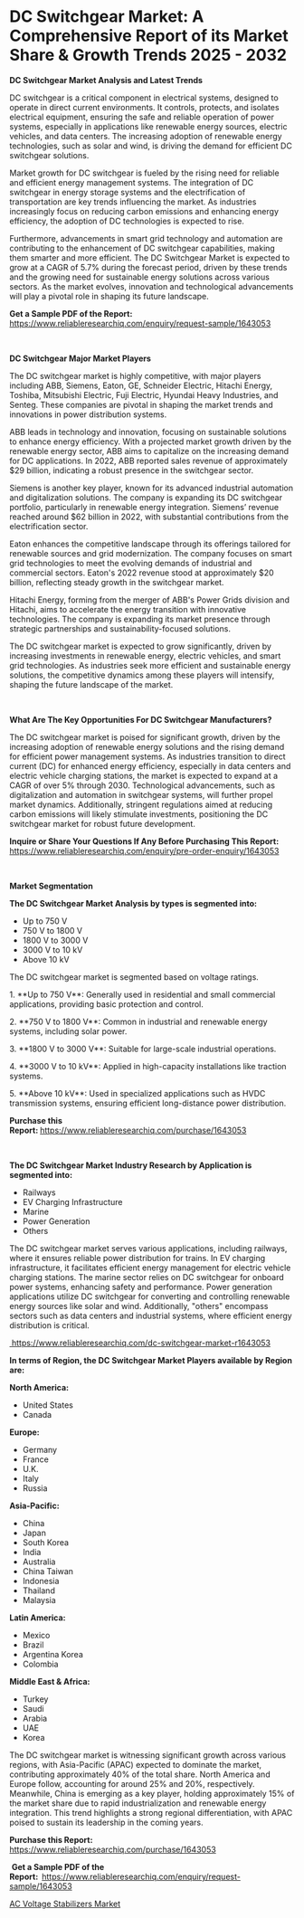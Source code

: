 <p><h1>DC Switchgear Market: A Comprehensive Report of its Market Share & Growth Trends 2025 - 2032</h1></p><p><strong>DC Switchgear Market Analysis and Latest Trends</strong></p>
<p><p>DC switchgear is a critical component in electrical systems, designed to operate in direct current environments. It controls, protects, and isolates electrical equipment, ensuring the safe and reliable operation of power systems, especially in applications like renewable energy sources, electric vehicles, and data centers. The increasing adoption of renewable energy technologies, such as solar and wind, is driving the demand for efficient DC switchgear solutions.</p><p>Market growth for DC switchgear is fueled by the rising need for reliable and efficient energy management systems. The integration of DC switchgear in energy storage systems and the electrification of transportation are key trends influencing the market. As industries increasingly focus on reducing carbon emissions and enhancing energy efficiency, the adoption of DC technologies is expected to rise.</p><p>Furthermore, advancements in smart grid technology and automation are contributing to the enhancement of DC switchgear capabilities, making them smarter and more efficient. The DC Switchgear Market is expected to grow at a CAGR of 5.7% during the forecast period, driven by these trends and the growing need for sustainable energy solutions across various sectors. As the market evolves, innovation and technological advancements will play a pivotal role in shaping its future landscape.</p></p>
<p><strong>Get a Sample PDF of the Report:&nbsp;</strong> <a href="https://www.reliableresearchiq.com/enquiry/request-sample/1643053?utm_campaign=2249&utm_medium=2&utm_source=Github&utm_content=ia&utm_term=13022025&utm_id=dc-switchgear">https://www.reliableresearchiq.com/enquiry/request-sample/1643053</a></p>
<p>&nbsp;</p>
<p><strong>DC Switchgear Major Market Players</strong></p>
<p><p>The DC switchgear market is highly competitive, with major players including ABB, Siemens, Eaton, GE, Schneider Electric, Hitachi Energy, Toshiba, Mitsubishi Electric, Fuji Electric, Hyundai Heavy Industries, and Senteg. These companies are pivotal in shaping the market trends and innovations in power distribution systems.</p><p>ABB leads in technology and innovation, focusing on sustainable solutions to enhance energy efficiency. With a projected market growth driven by the renewable energy sector, ABB aims to capitalize on the increasing demand for DC applications. In 2022, ABB reported sales revenue of approximately $29 billion, indicating a robust presence in the switchgear sector.</p><p>Siemens is another key player, known for its advanced industrial automation and digitalization solutions. The company is expanding its DC switchgear portfolio, particularly in renewable energy integration. Siemens’ revenue reached around $62 billion in 2022, with substantial contributions from the electrification sector.</p><p>Eaton enhances the competitive landscape through its offerings tailored for renewable sources and grid modernization. The company focuses on smart grid technologies to meet the evolving demands of industrial and commercial sectors. Eaton's 2022 revenue stood at approximately $20 billion, reflecting steady growth in the switchgear market.</p><p>Hitachi Energy, forming from the merger of ABB's Power Grids division and Hitachi, aims to accelerate the energy transition with innovative technologies. The company is expanding its market presence through strategic partnerships and sustainability-focused solutions.</p><p>The DC switchgear market is expected to grow significantly, driven by increasing investments in renewable energy, electric vehicles, and smart grid technologies. As industries seek more efficient and sustainable energy solutions, the competitive dynamics among these players will intensify, shaping the future landscape of the market.</p></p>
<p>&nbsp;</p>
<p><strong>What Are The Key Opportunities For DC Switchgear Manufacturers?</strong></p>
<p><p>The DC switchgear market is poised for significant growth, driven by the increasing adoption of renewable energy solutions and the rising demand for efficient power management systems. As industries transition to direct current (DC) for enhanced energy efficiency, especially in data centers and electric vehicle charging stations, the market is expected to expand at a CAGR of over 5% through 2030. Technological advancements, such as digitalization and automation in switchgear systems, will further propel market dynamics. Additionally, stringent regulations aimed at reducing carbon emissions will likely stimulate investments, positioning the DC switchgear market for robust future development.</p></p>
<p><strong>Inquire or Share Your Questions If Any Before Purchasing This Report:</strong> <a href="https://www.reliableresearchiq.com/enquiry/pre-order-enquiry/1643053?utm_campaign=2249&utm_medium=2&utm_source=Github&utm_content=ia&utm_term=13022025&utm_id=dc-switchgear">https://www.reliableresearchiq.com/enquiry/pre-order-enquiry/1643053</a></p>
<p>&nbsp;</p>
<p><strong>Market Segmentation</strong></p>
<p><strong>The DC Switchgear Market Analysis by types is segmented into:</strong></p>
<p><ul><li>Up to 750 V</li><li>750 V to 1800 V</li><li>1800 V to 3000 V</li><li>3000 V to 10 kV</li><li>Above 10 kV</li></ul></p>
<p><p>The DC switchgear market is segmented based on voltage ratings. </p><p>1. **Up to 750 V**: Generally used in residential and small commercial applications, providing basic protection and control. </p><p>2. **750 V to 1800 V**: Common in industrial and renewable energy systems, including solar power. </p><p>3. **1800 V to 3000 V**: Suitable for large-scale industrial operations. </p><p>4. **3000 V to 10 kV**: Applied in high-capacity installations like traction systems. </p><p>5. **Above 10 kV**: Used in specialized applications such as HVDC transmission systems, ensuring efficient long-distance power distribution.</p></p>
<p><strong>Purchase this Report:&nbsp;</strong><a href="https://www.reliableresearchiq.com/purchase/1643053?utm_campaign=2249&utm_medium=2&utm_source=Github&utm_content=ia&utm_term=13022025&utm_id=dc-switchgear">https://www.reliableresearchiq.com/purchase/1643053</a></p>
<p>&nbsp;</p>
<p><strong>The DC Switchgear Market Industry Research by Application is segmented into:</strong></p>
<p><ul><li>Railways</li><li>EV Charging Infrastructure</li><li>Marine</li><li>Power Generation</li><li>Others</li></ul></p>
<p><p>The DC switchgear market serves various applications, including railways, where it ensures reliable power distribution for trains. In EV charging infrastructure, it facilitates efficient energy management for electric vehicle charging stations. The marine sector relies on DC switchgear for onboard power systems, enhancing safety and performance. Power generation applications utilize DC switchgear for converting and controlling renewable energy sources like solar and wind. Additionally, "others" encompass sectors such as data centers and industrial systems, where efficient energy distribution is critical.</p></p>
<p><a href="https://www.reliableresearchiq.com/dc-switchgear-market-r1643053?utm_campaign=2249&utm_medium=2&utm_source=Github&utm_content=ia&utm_term=13022025&utm_id=dc-switchgear">&nbsp;https://www.reliableresearchiq.com/dc-switchgear-market-r1643053</a></p>
<p><strong>In terms of Region, the DC Switchgear Market Players available by Region are:</strong></p>
<p>
    <p> <strong> North America: </strong>
        <ul>
            <li>United States</li>
            <li>Canada</li>
        </ul>
        </p> 
    <p> <strong> Europe: </strong>
        <ul>
            <li>Germany</li>
            <li>France</li>
            <li>U.K.</li>
            <li>Italy</li>
            <li>Russia</li>
        </ul>
        </p> 
    <p> <strong> Asia-Pacific: </strong>
        <ul>
            <li>China</li>
            <li>Japan</li>
            <li>South Korea</li>
            <li>India</li>
            <li>Australia</li>
            <li>China Taiwan</li>
            <li>Indonesia</li>
            <li>Thailand</li>
            <li>Malaysia</li>
        </ul>
        </p> 
    <p> <strong> Latin America: </strong>
        <ul>
            <li>Mexico</li>
            <li>Brazil</li>
            <li>Argentina Korea</li>
            <li>Colombia</li>
        </ul>
        </p> 
    <p> <strong> Middle East & Africa: </strong>
        <ul>
            <li>Turkey</li>
            <li>Saudi</li>
            <li>Arabia</li>
            <li>UAE</li>
            <li>Korea</li>
        </ul>
    </p>
    </p>
<p><p>The DC switchgear market is witnessing significant growth across various regions, with Asia-Pacific (APAC) expected to dominate the market, contributing approximately 40% of the total share. North America and Europe follow, accounting for around 25% and 20%, respectively. Meanwhile, China is emerging as a key player, holding approximately 15% of the market share due to rapid industrialization and renewable energy integration. This trend highlights a strong regional differentiation, with APAC poised to sustain its leadership in the coming years.</p></p>
<p><strong>Purchase this Report: </strong><a href="https://www.reliableresearchiq.com/purchase/1643053?utm_campaign=2249&utm_medium=2&utm_source=Github&utm_content=ia&utm_term=13022025&utm_id=dc-switchgear">https://www.reliableresearchiq.com/purchase/1643053</a></p>
<p>&nbsp;<strong>Get a Sample PDF of the Report:&nbsp;&nbsp;</strong><a href="https://www.reliableresearchiq.com/enquiry/request-sample/1643053?utm_campaign=2249&utm_medium=2&utm_source=Github&utm_content=ia&utm_term=13022025&utm_id=dc-switchgear">https://www.reliableresearchiq.com/enquiry/request-sample/1643053</a></p>
<p><strong></strong></p>
<p><p><a href="https://github.com/AlisaRowe24/Market-Research-Report-List-1/blob/main/ac-voltage-stabilizers-market.md?utm_campaign=2249&utm_medium=2&utm_source=Github&utm_content=ia&utm_term=13022025&utm_id=dc-switchgear">AC Voltage Stabilizers Market</a></p></p>